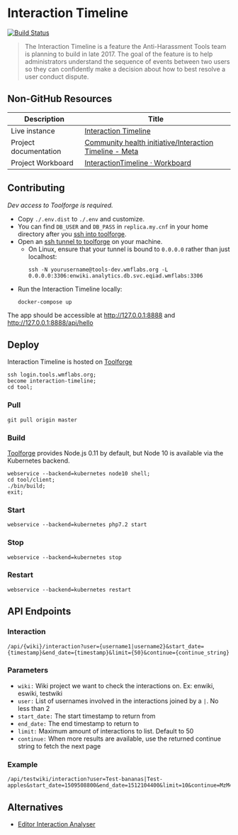 # Interaction Timeline
[![Build Status](https://travis-ci.org/wikimedia/InteractionTimeline.svg?branch=master)](https://travis-ci.org/wikimedia/InteractionTimeline)

> The Interaction Timeline is a feature the Anti-Harassment Tools team is
> planning to build in late 2017. The goal of the feature is to help
> administrators understand the sequence of events between two users so
> they can confidently make a decision about how to best resolve a user conduct
> dispute.

## Non-GitHub Resources

Description | Title
----------- | --------
Live instance | [Interaction Timeline][t2]
Project documentation | [Community health initiative/Interaction Timeline - Meta][t2]
Project Workboard | [InteractionTimeline · Workboard][t3]

[t1]: https://tools.wmflabs.org/interaction-timeline/
[t2]: https://meta.wikimedia.org/wiki/Community_health_initiative/Interaction_Timeline
[t3]: https://phabricator.wikimedia.org/tag/interactiontimeline/

## Contributing
*Dev access to Toolforge is required.*
* Copy `./.env.dist` to `./.env` and customize.
* You can find `DB_USER` and `DB_PASS` in `replica.my.cnf` in your home directory after you [ssh into toolforge](https://wikitech.wikimedia.org/wiki/Help:Access#Accessing_Toolforge_instances).
* Open an [ssh tunnel to toolforge](https://wikitech.wikimedia.org/wiki/Help:Toolforge/Database#SSH_tunneling_for_local_testing_which_makes_use_of_Wiki_Replica_databases) on your machine.
  * On Linux, ensure that your tunnel is bound to `0.0.0.0` rather than just localhost:
    ```shell
    ssh -N yourusername@tools-dev.wmflabs.org -L 0.0.0.0:3306:enwiki.analytics.db.svc.eqiad.wmflabs:3306
    ```
* Run the Interaction Timeline locally:
    ```shell
    docker-compose up
    ```
The app should be accessible at <http://127.0.0.1:8888> and <http://127.0.0.1:8888/api/hello>

## Deploy
Interaction Timeline is hosted on [Toolforge](https://tools.wmflabs.org)
```shell
ssh login.tools.wmflabs.org;
become interaction-timeline;
cd tool;
```

### Pull
```shell
git pull origin master
```

### Build
[Toolforge](https://tools.wmflabs.org) provides Node.js 0.11 by default, but
Node 10 is available via the Kubernetes backend.
```shell
webservice --backend=kubernetes node10 shell;
cd tool/client;
./bin/build;
exit;
```

### Start
```shell
webservice --backend=kubernetes php7.2 start
```

### Stop
```shell
webservice --backend=kubernetes stop
```

### Restart
```shell
webservice --backend=kubernetes restart
```

## API Endpoints
### Interaction
```
/api/{wiki}/interaction?user={username1|username2}&start_date={timestamp}&end_date={timestamp}&limit={50}&continue={continue_string}
```
### Parameters
* `wiki:` Wiki project we want to check the interactions on. Ex: enwiki, eswiki, testwiki
* `user:` List of usernames involved in the interactions joined by a `|`. No less than 2
* `start_date:` The start timestamp to return from
* `end_date:` The end timestamp to return to
* `limit:` Maximum amount of interactions to list. Default to 50
* `continue:` When more results are available, use the returned continue string to fetch the next page

### Example
```
/api/testwiki/interaction?user=Test-bananas|Test-apples&start_date=1509508800&end_date=1512104400&limit=10&continue=MzM4NTEy
```

## Alternatives
* [Editor Interaction Analyser](https://tools.wmflabs.org/sigma/editorinteract.py)
